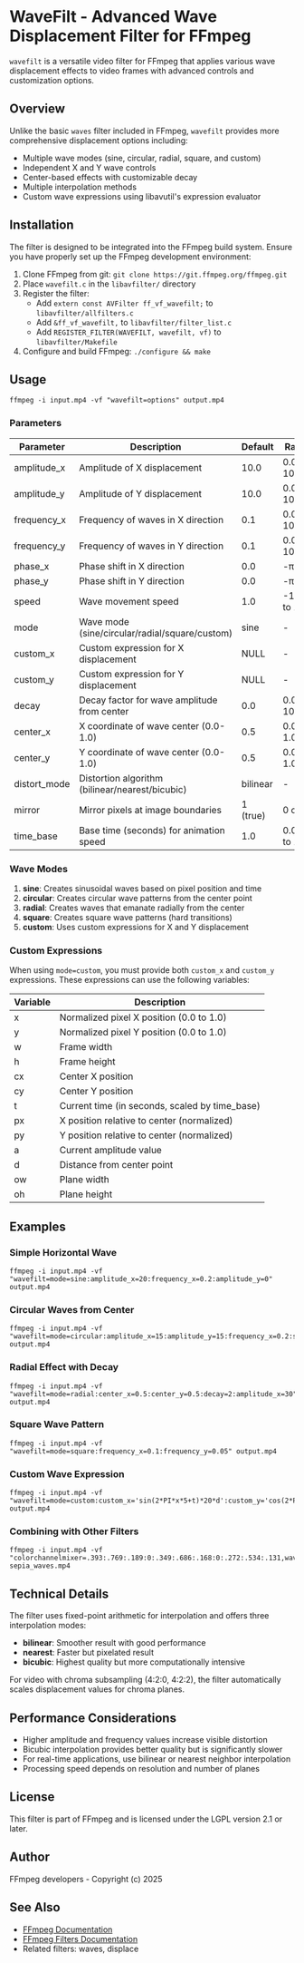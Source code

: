 # WaveFilt - Advanced Wave Displacement Filter for FFmpeg

`wavefilt` is a versatile video filter for FFmpeg that applies various wave displacement effects to video frames with advanced controls and customization options.

## Overview

Unlike the basic `waves` filter included in FFmpeg, `wavefilt` provides more comprehensive displacement options including:

- Multiple wave modes (sine, circular, radial, square, and custom)
- Independent X and Y wave controls
- Center-based effects with customizable decay
- Multiple interpolation methods
- Custom wave expressions using libavutil's expression evaluator

## Installation

The filter is designed to be integrated into the FFmpeg build system. Ensure you have properly set up the FFmpeg development environment:

1. Clone FFmpeg from git: `git clone https://git.ffmpeg.org/ffmpeg.git`
2. Place `wavefilt.c` in the `libavfilter/` directory
3. Register the filter:
   - Add `extern const AVFilter ff_vf_wavefilt;` to `libavfilter/allfilters.c`
   - Add `&ff_vf_wavefilt,` to `libavfilter/filter_list.c`
   - Add `REGISTER_FILTER(WAVEFILT, wavefilt, vf)` to `libavfilter/Makefile`
4. Configure and build FFmpeg: `./configure && make`

## Usage

```
ffmpeg -i input.mp4 -vf "wavefilt=options" output.mp4
```

### Parameters

| Parameter     | Description                                   | Default | Range        |
|---------------|-----------------------------------------------|---------|--------------|
| amplitude_x   | Amplitude of X displacement                   | 10.0    | 0.0 to 1000.0|
| amplitude_y   | Amplitude of Y displacement                   | 10.0    | 0.0 to 1000.0|
| frequency_x   | Frequency of waves in X direction             | 0.1     | 0.0 to 10.0  |
| frequency_y   | Frequency of waves in Y direction             | 0.1     | 0.0 to 10.0  |
| phase_x       | Phase shift in X direction                    | 0.0     | -π to π      |
| phase_y       | Phase shift in Y direction                    | 0.0     | -π to π      |
| speed         | Wave movement speed                           | 1.0     | -100 to 100  |
| mode          | Wave mode (sine/circular/radial/square/custom)| sine    | -            |
| custom_x      | Custom expression for X displacement          | NULL    | -            |
| custom_y      | Custom expression for Y displacement          | NULL    | -            |
| decay         | Decay factor for wave amplitude from center   | 0.0     | 0.0 to 10.0  |
| center_x      | X coordinate of wave center (0.0-1.0)         | 0.5     | 0.0 to 1.0   |
| center_y      | Y coordinate of wave center (0.0-1.0)         | 0.5     | 0.0 to 1.0   |
| distort_mode  | Distortion algorithm (bilinear/nearest/bicubic)| bilinear| -           |
| mirror        | Mirror pixels at image boundaries             | 1 (true)| 0 or 1       |
| time_base     | Base time (seconds) for animation speed       | 1.0     | 0.001 to 100 |

### Wave Modes

1. **sine**: Creates sinusoidal waves based on pixel position and time
2. **circular**: Creates circular wave patterns from the center point
3. **radial**: Creates waves that emanate radially from the center
4. **square**: Creates square wave patterns (hard transitions)
5. **custom**: Uses custom expressions for X and Y displacement

### Custom Expressions

When using `mode=custom`, you must provide both `custom_x` and `custom_y` expressions. These expressions can use the following variables:

| Variable | Description                                      |
|----------|--------------------------------------------------|
| x        | Normalized pixel X position (0.0 to 1.0)         |
| y        | Normalized pixel Y position (0.0 to 1.0)         |
| w        | Frame width                                      |
| h        | Frame height                                     |
| cx       | Center X position                                |
| cy       | Center Y position                                |
| t        | Current time (in seconds, scaled by time_base)   |
| px       | X position relative to center (normalized)       |
| py       | Y position relative to center (normalized)       |
| a        | Current amplitude value                          |
| d        | Distance from center point                       |
| ow       | Plane width                                      |
| oh       | Plane height                                     |

## Examples

### Simple Horizontal Wave
```
ffmpeg -i input.mp4 -vf "wavefilt=mode=sine:amplitude_x=20:frequency_x=0.2:amplitude_y=0" output.mp4
```

### Circular Waves from Center
```
ffmpeg -i input.mp4 -vf "wavefilt=mode=circular:amplitude_x=15:amplitude_y=15:frequency_x=0.2:speed=0.5" output.mp4
```

### Radial Effect with Decay
```
ffmpeg -i input.mp4 -vf "wavefilt=mode=radial:center_x=0.5:center_y=0.5:decay=2:amplitude_x=30" output.mp4
```

### Square Wave Pattern
```
ffmpeg -i input.mp4 -vf "wavefilt=mode=square:frequency_x=0.1:frequency_y=0.05" output.mp4
```

### Custom Wave Expression
```
ffmpeg -i input.mp4 -vf "wavefilt=mode=custom:custom_x='sin(2*PI*x*5+t)*20*d':custom_y='cos(2*PI*y*5+t)*20*d'" output.mp4
```

### Combining with Other Filters
```
ffmpeg -i input.mp4 -vf "colorchannelmixer=.393:.769:.189:0:.349:.686:.168:0:.272:.534:.131,wavefilt=mode=circular:amplitude_x=10:amplitude_y=10:frequency_x=0.3:speed=0.4" sepia_waves.mp4
```

## Technical Details

The filter uses fixed-point arithmetic for interpolation and offers three interpolation modes:

- **bilinear**: Smoother result with good performance
- **nearest**: Faster but pixelated result
- **bicubic**: Highest quality but more computationally intensive

For video with chroma subsampling (4:2:0, 4:2:2), the filter automatically scales displacement values for chroma planes.

## Performance Considerations

- Higher amplitude and frequency values increase visible distortion
- Bicubic interpolation provides better quality but is significantly slower
- For real-time applications, use bilinear or nearest neighbor interpolation
- Processing speed depends on resolution and number of planes

## License

This filter is part of FFmpeg and is licensed under the LGPL version 2.1 or later.

## Author

FFmpeg developers - Copyright (c) 2025

## See Also

- [FFmpeg Documentation](https://ffmpeg.org/documentation.html)
- [FFmpeg Filters Documentation](https://ffmpeg.org/ffmpeg-filters.html)
- Related filters: waves, displace
